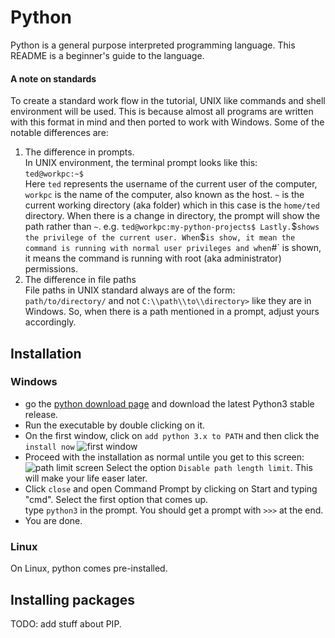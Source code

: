 # Python

Python is a general purpose interpreted programming language. This README is a beginner's guide to the language.

#### A note on standards

To create a standard work flow in the tutorial, UNIX like commands and shell environment will be used. This is because almost all programs are written with this format in mind and then ported to work with Windows. Some of the notable differences are:

1. The difference in prompts.  
   In UNIX environment, the terminal prompt looks like this:  
   `ted@workpc:~$`  
   Here `ted` represents the username of the current user of the computer, `workpc` is the name of the computer, also known as the host. `~` is the current working directory (aka folder) which in this case is the `home/ted` directory. When there is a change in directory, the prompt will show the path rather than `~`. e.g. `ted@workpc:my-python-projects$ Lastly.`\$`shows the privilege of the current user. When`\$`is show, it mean the command is running with normal user privileges and when`#` is shown, it means the command is running with root (aka administrator) permissions.
2. The difference in file paths  
   File paths in UNIX standard always are of the form:  
   `path/to/directory/` and not `C:\\path\\to\\directory>` like they are in Windows. So, when there is a path mentioned in a prompt, adjust yours accordingly.

## Installation

### Windows

- go the [python download page](https://www.python.org/downloads/windows/) and download the latest Python3 stable release.
- Run the executable by double clicking on it.
- On the first window, click on `add python 3.x to PATH` and then click the `install now`
  ![first window](https://www.howtogeek.com/wp-content/uploads/2017/05/ximg_591a18a4aed8c.png.pagespeed.gp+jp+jw+pj+ws+js+rj+rp+rw+ri+cp+md.ic.8f1lV7V3C4.png)
- Proceed with the installation as normal untile you get to this screen:
  ![path limit screen](https://www.howtogeek.com/wp-content/uploads/2017/05/ximg_591a18fea9deb.png.pagespeed.gp+jp+jw+pj+ws+js+rj+rp+rw+ri+cp+md.ic.bRLZBfjf0t.png)
  Select the option `Disable path length limit`. This will make your life easer later.
- Click `close` and open Command Prompt by clicking on Start and typing "cmd". Select the first option that comes up.  
  type `python3` in the prompt. You should get a prompt with `>>>` at the end.
- You are done.

### Linux

On Linux, python comes pre-installed.

## Installing packages

TODO: add stuff about PIP.
